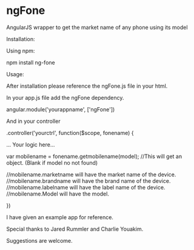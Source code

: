 # ngFone
AngularJS wrapper to get the market name of any phone using its model

Installation:

Using npm:

npm install ng-fone

Usage:

After installation please reference the ngFone.js file in your html.

<script src="<path to your ngFone.js"></script>

In your app.js file add the ngFone dependency.

angular.module('yourappname', ['ngFone'])

And in your controller

.controller('yourctrl', function($scope, fonename) {

... Your logic here...

var mobilename = fonename.getmobilename(model); //This will get an object. (Blank if model no not found)

//mobilename.marketname will have the market name of the device.
//mobilename.brandname will have the brand name of the device.
//mobilename.labelname will have the label name of the device.
//mobilename.Model will have the model.

})

I have given an example app for reference.

Special thanks to Jared Rummler and Charlie Youakim.

Suggestions are welcome.
